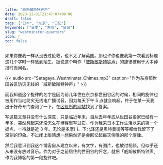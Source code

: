 ```yaml
---
title: "威斯敏斯特钟声"
date: 2023-12-01T21:47:07+09:00
draft: false
tags: ["日本", "东京", "日记"]
keywords: ["日本", "东京", "日记"]
slug: "westminster-quarters"
icon: 🔔
toc: false
---
```


如果你像我一样从没去过伦敦，也不太了解英国。那也许你也像我第一次看到标题这几个字时一样感到陌生，据说这个叫作「[威斯敏斯特钟声](https://zh.wikipedia.org/wiki/威斯敏斯特钟声)」的旋律被用于大本钟报时而闻名。

{{< audio src="Setagaya_Westminster_Chimes.mp3" caption="作为东京都世田谷区防灾无线的「威斯敏斯特钟声」" >}}

而我知道这个旋律的名字是因为前几年住在东京都世田谷区的时候，相同的旋律也被用作当地防灾无线电广播试音，因为每天下午 5 点就会响起，终于在某一天我出于好奇专门查阅了一下，在[区役所的网站](https://www.city.setagaya.lg.jp/mokuji/kurashi/005/003/002/d00124759.html)找到了答案。

<!--more-->

写这篇文章并没有什么深意，只是临近年末，自从去年年底从世田谷搬家已经有一年多，突然想起来还没怎么在博客里写过它。作为我来日本工作生活以来的第一个据点，一待就是近 3 年。无论是多摩川、下北泽还是奥特曼街等等都给我留下了深刻的印象。不过闭上眼睛想一想果然还是会回忆起每天傍晚的那个旋律。

然后我意识到我这个博客自从建立以来，有文字，有图片，也放过视频，但似乎还从来没有放过音乐。作为对于之前居住的世田谷的怀念，就把「威斯敏斯特钟声」作为我博客的第一段旋律吧。
